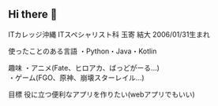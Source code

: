 ## Hi there 👋

ITカレッジ沖縄 ITスペシャリスト科
玉寄 結大
2006/01/31生まれ

使ったことのある言語
・Python・Java・Kotlin

趣味
・アニメ(Fate、ヒロアカ、ばっどがーる...)  
・ゲーム(FGO、原神、崩壊スターレイル...)

目標
役に立つ便利なアプリを作りたい(webアプリでもいい)

<!--
**itc-s24017/itc-s24017** is a ✨ _special_ ✨ repository because its `README.md` (this file) appears on your GitHub profile.

Here are some ideas to get you started:

- 🔭 I’m currently working on ...
- 🌱 I’m currently learning ...
- 👯 I’m looking to collaborate on ...
- 🤔 I’m looking for help with ...
- 💬 Ask me about ...
- 📫 How to reach me: ...
- 😄 Pronouns: ...
- ⚡ Fun fact: ...
-->
